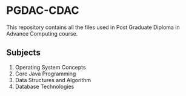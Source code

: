 # PGDAC-CDAC

This repository contains all the files used in Post Graduate Diploma in Advance Computing course.

## Subjects

1. Operating System Concepts
2. Core Java Programming
3. Data Structures and Algorithm
4. Database Technologies